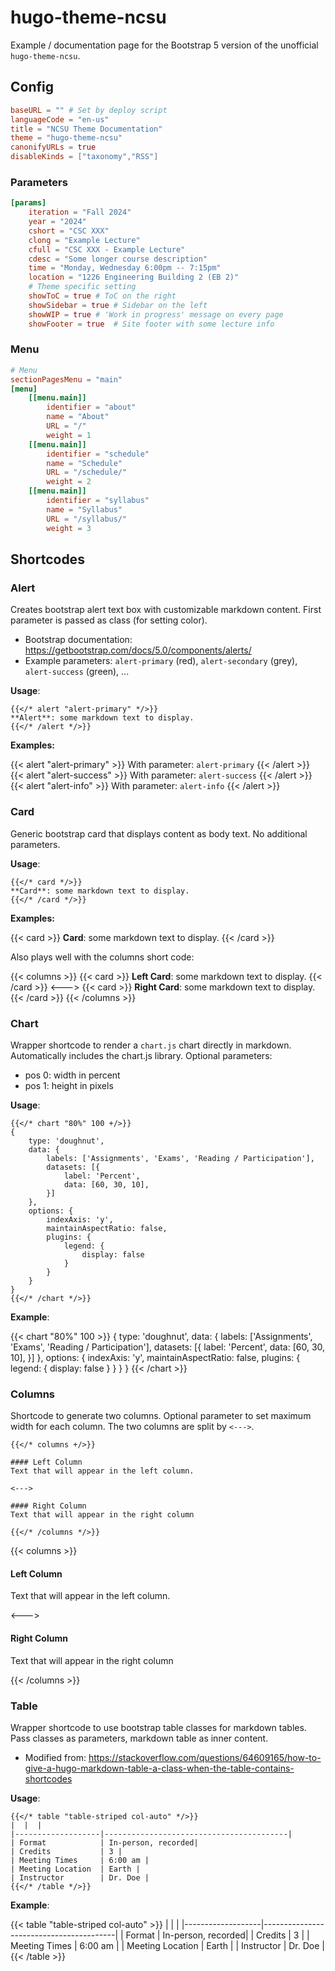 # hugo-theme-ncsu

Example / documentation page for the Bootstrap 5 version of the unofficial `hugo-theme-ncsu`.

## Config

```toml
baseURL = "" # Set by deploy script
languageCode = "en-us"
title = "NCSU Theme Documentation"
theme = "hugo-theme-ncsu"
canonifyURLs = true
disableKinds = ["taxonomy","RSS"]
```

### Parameters

```toml
[params]
	iteration = "Fall 2024"
	year = "2024"
	cshort = "CSC XXX"
	clong = "Example Lecture"
	cfull = "CSC XXX - Example Lecture"
	cdesc = "Some longer course description"
	time = "Monday, Wednesday 6:00pm -- 7:15pm"
	location = "1226 Engineering Building 2 (EB 2)"
	# Theme specific setting
	showToC = true # ToC on the right
	showSidebar = true # Sidebar on the left
	showWIP	= true # 'Work in progress' message on every page
	showFooter = true  # Site footer with some lecture info
```

### Menu

```toml
# Menu
sectionPagesMenu = "main"
[menu]
	[[menu.main]]
		identifier = "about"
		name = "About"
		URL = "/"
		weight = 1
	[[menu.main]]
		identifier = "schedule"
		name = "Schedule"
		URL = "/schedule/"
		weight = 2
	[[menu.main]]
		identifier = "syllabus"
		name = "Syllabus"
		URL = "/syllabus/"
		weight = 3
```

## Shortcodes

### Alert

Creates bootstrap alert text box with customizable markdown content.
First parameter is passed as class (for setting color).
- Bootstrap documentation: https://getbootstrap.com/docs/5.0/components/alerts/
- Example parameters: `alert-primary` (red), `alert-secondary` (grey), `alert-success` (green), ...

**Usage**:

```tpl
{{</* alert "alert-primary" */>}}
**Alert**: some markdown text to display.
{{</* /alert */>}}
```

**Examples:**

{{< alert "alert-primary" >}}
With parameter: `alert-primary`
{{< /alert >}}
{{< alert "alert-success" >}}
With parameter: `alert-success`
{{< /alert >}}
{{< alert "alert-info" >}}
With parameter: `alert-info`
{{< /alert >}}

### Card

Generic bootstrap card that displays content as body text.
No additional parameters.

**Usage**:

```tpl
{{</* card */>}}
**Card**: some markdown text to display.
{{</* /card */>}}
```

**Examples:**

{{< card >}}
**Card**: some markdown text to display.
{{< /card >}}

Also plays well with the columns short code:

{{< columns >}}
{{< card >}}
**Left Card**: some markdown text to display.
{{< /card >}}
<--->
{{< card >}}
**Right Card**: some markdown text to display.
{{< /card >}}
{{< /columns >}}

### Chart 
Wrapper shortcode to render a `chart.js` chart directly in markdown.
Automatically includes the chart.js library.
Optional parameters:
- pos 0: width in percent
- pos 1: height in pixels

**Usage**:

```tpl
{{</* chart "80%" 100 +/>}}
{
    type: 'doughnut',
    data: {
        labels: ['Assignments', 'Exams', 'Reading / Participation'],
        datasets: [{
            label: 'Percent',
            data: [60, 30, 10],
        }]
    },
    options: {
		indexAxis: 'y',
        maintainAspectRatio: false,
		plugins: {
			legend: {
				display: false
			}
		}
    }
}
{{</* /chart */>}}
```

**Example**:

{{< chart "80%" 100 >}}
{
    type: 'doughnut',
    data: {
        labels: ['Assignments', 'Exams', 'Reading / Participation'],
        datasets: [{
            label: 'Percent',
            data: [60, 30, 10],
        }]
    },
    options: {
		indexAxis: 'y',
        maintainAspectRatio: false,
		plugins: {
			legend: {
				display: false
			}
		}
    }
}
{{< /chart >}}

### Columns

Shortcode to generate two columns.
Optional parameter to set maximum width for each column.
The two columns are split by `<--->`.

```tpl
{{</* columns +/>}}

#### Left Column
Text that will appear in the left column.

<--->

#### Right Column
Text that will appear in the right column

{{</* /columns */>}}
```

{{< columns >}}

#### Left Column
Text that will appear in the left column.

<--->

#### Right Column
Text that will appear in the right column

{{< /columns >}}

### Table
Wrapper shortcode to use bootstrap table classes for markdown tables.
Pass classes as parameters, markdown table as inner content.
- Modified from: https://stackoverflow.com/questions/64609165/how-to-give-a-hugo-markdown-table-a-class-when-the-table-contains-shortcodes

**Usage**:

```tpl
{{</* table "table-striped col-auto" */>}}
|  |  |
|-------------------|-----------------------------------------|
| Format            | In-person, recorded|
| Credits           | 3 |
| Meeting Times	    | 6:00 am |
| Meeting Location  | Earth |
| Instructor        | Dr. Doe |
{{</* /table */>}}
```

**Example**:

{{< table "table-striped col-auto" >}}
|  |  |
|-------------------|-----------------------------------------|
| Format            | In-person, recorded|
| Credits           | 3 |
| Meeting Times	    | 6:00 am |
| Meeting Location  | Earth |
| Instructor        | Dr. Doe |
{{< /table >}}
